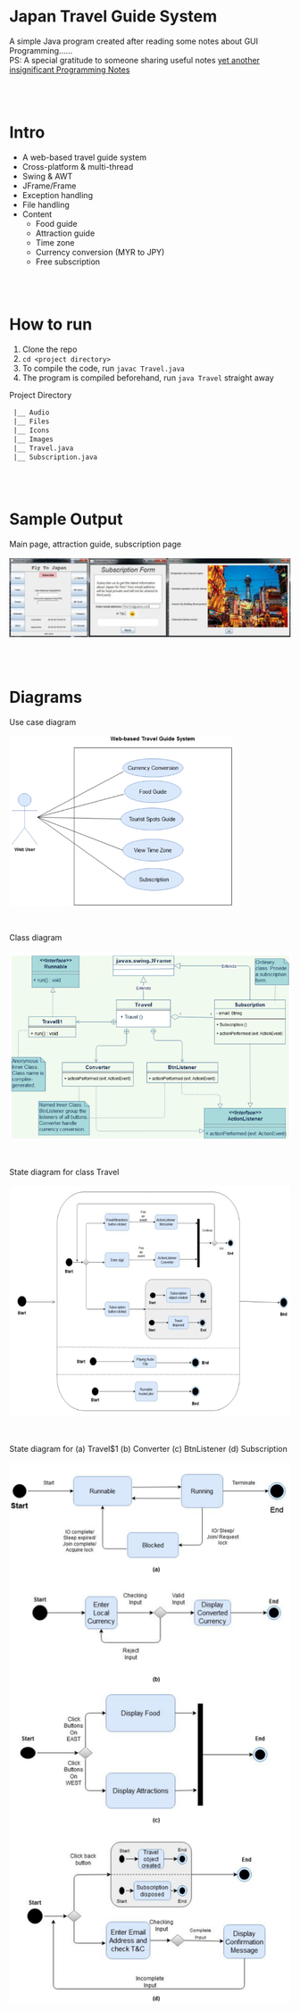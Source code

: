 # Japan Travel Guide System
A simple Java program created after reading some notes about GUI Programming...... <br/>
PS: A special gratitude to someone sharing useful notes [yet another insignificant Programming Notes](https://personal.ntu.edu.sg/ehchua/programming/index.html)

<br/>
<br/>

# Intro
* A web-based travel guide system 
* Cross-platform & multi-thread
* Swing & AWT
* JFrame/Frame
* Exception handling
* File handling
* Content
  * Food guide
  * Attraction guide
  * Time zone 
  * Currency conversion (MYR to JPY) 
  * Free subscription


<br/>
<br/>

# How to run
1. Clone the repo
2. `cd <project directory>`
3. To compile the code, run `javac Travel.java`
4. The program is compiled beforehand, run `java Travel` straight away

Project Directory
```
 |__ Audio
 |__ Files
 |__ Icons
 |__ Images
 |__ Travel.java
 |__ Subscription.java
```

<br/>
<br/>

# Sample Output
Main page, attraction guide, subscription page <br/><br/>
<img src="img/sample_output.png" >

<br/>
<br/>

# Diagrams
Use case diagram <br/> <br/>
<img src="img/usecase.PNG" width=400>

<br/>

Class diagram <br/><br/>
<img src="img/class.PNG" width=600>

<br/>

State diagram for class Travel <br/><br/>
<img src="img/state_travel.PNG" width=600>

<br/>

State diagram for (a) Travel$1 (b) Converter (c) BtnListener (d) Subscription <br/><br/>
<img src="img/states.png" >


